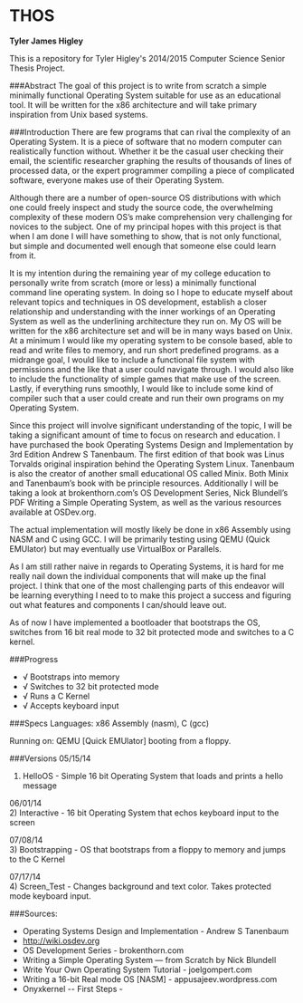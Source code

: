 THOS
=================
**Tyler James Higley**

This is a repository for Tyler Higley's 2014/2015 Computer Science Senior Thesis Project. 

###Abstract
The goal of this project is to write from scratch a simple minimally functional Operating System suitable for use as an educational tool. It will be written for the x86 architecture and will take primary inspiration from Unix based systems. 

###Introduction
There are few programs that can rival the complexity of an Operating System. It is a piece of software that no modern computer can realistically function without. Whether it be the casual user checking their email, the scientific researcher graphing the results of thousands of lines of processed data, or the expert programmer compiling a piece of complicated software, everyone makes use of their Operating System. 

Although there are a number of open-source OS distributions with which one could freely inspect and study the source code, the overwhelming complexity of these modern OS’s make comprehension very challenging for novices to the subject. One of my principal hopes with this project is that when I am done I will have something to show, that is not only functional, but simple and documented well enough that someone else could learn from it.

It is my intention during the remaining year of my college education to personally write from scratch (more or less) a minimally functional command line operating system. In doing so I hope to educate myself about relevant topics and techniques in OS development, establish a closer relationship and  understanding with the inner workings of an Operating System as well as the underlining architecture they run on. My OS will be written for the x86 architecture set and will be in many ways based on Unix.  At a minimum I would like my operating system to be console based, able to read and write files to memory, and run short predefined programs.
as a midrange goal, I would like to include a functional file system with permissions and the like that a user could navigate through. I would also like to include the functionality of simple games that make use of the screen. Lastly, if everything runs smoothly, I would like to include some kind of compiler such that a user could create and run their own programs on my Operating System.

Since this project will involve significant understanding of the topic, I will be taking a significant amount of time to focus on research and education. I have purchased the book Operating Systems Design and Implementation by 3rd Edition Andrew S Tanenbaum. The first edition of that book was Linus Torvalds original inspiration behind the Operating System Linux. Tanenbaum is also the creator of another small educational OS called Minix. Both Minix and Tanenbaum’s book with be principle resources. Additionally I will be taking a look at brokenthorn.com’s OS Development Series, Nick Blundell’s PDF Writing a Simple Operating System, as well as the various resources available at OSDev.org.

The actual implementation will mostly likely be done in x86 Assembly using NASM and C using GCC. I will be primarily testing using QEMU (Quick EMUlator) but may eventually use VirtualBox or Parallels.

As I am still rather naive in regards to Operating Systems, it is hard for me really nail down the individual components that will make up the final project. I think that one of the most challenging parts of this endeavor will be learning everything I need to to make this project a success and figuring out what features and components I can/should leave out.

As of now I have implemented a bootloader that bootstraps the OS, switches from 16 bit real mode to 32 bit protected mode and switches to a C kernel.
	
###Progress
- √ Bootstraps into memory
- √ Switches to 32 bit protected mode
- √ Runs a C Kernel
- √ Accepts keyboard input

###Specs
Languages: x86 Assembly (nasm), C (gcc)

Running on: QEMU [Quick EMUlator] booting from a floppy.

###Versions
05/15/14  
1) HelloOS - Simple 16 bit Operating System that loads and prints a hello message



06/01/14  
2) Interactive - 16 bit Operating System that echos keyboard input to the screen



07/08/14  
3) Bootstrapping - OS that bootstraps from a floppy to memory and jumps to the C Kernel



07/17/14  
4) Screen_Test - Changes background and text color. Takes protected mode keyboard input.


###Sources:
- Operating Systems Design and Implementation - Andrew S Tanenbaum
- http://wiki.osdev.org
- OS Development Series - brokenthorn.com
- Writing a Simple Operating System — from Scratch by Nick Blundell
- Write Your Own Operating System Tutorial - joelgompert.com
- Writing a 16-bit Real mode OS [NASM] - appusajeev.wordpress.com
- Onyxkernel -- First Steps -

